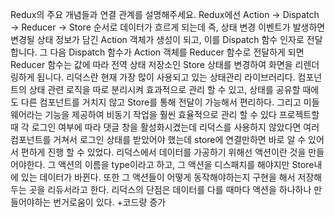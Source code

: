 Redux의 주요 개념들과 연결 관계를 설명해주세요.
Redux에선 Action → Dispatch → Reducer → Store 순서로 데이터가 흐르게 되는데 즉, 상태 변경 이벤트가 발생하면 변경될 상태 정보가 담긴 Action 객체가 생성이 되고, 이를 Dispatch 함수 인자로 전달합니다. 그 다음 Dispatch 함수가 Action 객체를 Reducer 함수로 전달하게 되면 Reducer 함수는 값에 따라 전역 상태 저장소인 Store 상태를 변경하여 화면을 리렌더링하게 됩니다.
 리덕스란 현재 가장 많이 사용되고 있는 상태관리 라이브러리다. 컴포넌트의 상태 관련 로직을 따로 분리시켜 효과적으로 관리 할 수 있고, 상태를 공유할 때에도 다른 컴포넌트를 거치지 않고 Store를 통해 전달이 가능해서 편리하다. 그리고 미들웨어라는 기능을 제공하여 비동기 작업을 훨씬 효율적으로 관리 할 수 있다 프로젝트할 때 각 로그인 여부에 따라 댓글 창을 활성화시켰는데 리덕스를 사용하지 않았다면 여러 컴포넌트를 거쳐서 로그인 상태를 받았어야 했는데 store에 연결만하면 바로 알 수 있어서 편하게 진행 할 수 있었다. 리덕스에서 데이터를 가공하기 위해선 액션이란 것을 만들어야한다. 그 액션의 이름을 type이라고 하고, 그 액션을 디스패치를 해야지만 Store내에 있는 데이터가 바뀐다. 또한 그 액션들이 어떻게 동작해야하는지 구현을 해서 저장해 두는 곳을 리듀서라고 한다. 리덕스의 단점은 데이터를 다를 때마다 액션을 하나하나 만들어야하는 번거로움이 있다. +코드량 증가